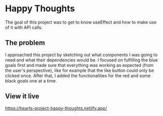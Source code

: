 # Happy Thoughts

The goal of this project was to get to know useEffect and how to make use of it with API calls.

## The problem

I approached this project by sketching out what components I was going to need and what their dependencies would be. I focused on fulfilling the blue goals first and made sure that everything was working as expected (from the user's perspective), like for example that the like button could only be clicked once.
After that, I added the functionalities for the red and some black goals one at a time.

## View it live

https://hearts-project-happy-thoughts.netlify.app/
